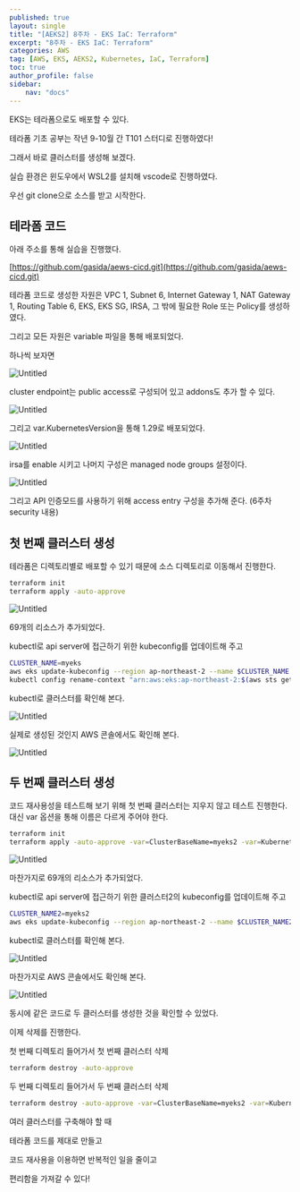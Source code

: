 ```yaml
---
published: true
layout: single
title: "[AEKS2] 8주차 - EKS IaC: Terraform"
excerpt: "8주차 - EKS IaC: Terraform"
categories: AWS
tag: [AWS, EKS, AEKS2, Kubernetes, IaC, Terraform]
toc: true
author_profile: false
sidebar:
    nav: "docs"
---
```


EKS는 테라폼으로도 배포할 수 있다.

테라폼 기초 공부는 작년 9-10월 간 T101 스터디로 진행하였다!

그래서 바로 클러스터를 생성해 보겠다.

실습 환경은 윈도우에서 WSL2를 설치해 vscode로 진행하였다.

우선 git clone으로 소스를 받고 시작한다.

## 테라폼 코드

아래 주소를 통해 실습을 진행했다.

[https://github.com/gasida/aews-cicd.git](https://github.com/gasida/aews-cicd.git)

테라폼 코드로 생성한 자원은 VPC 1, Subnet 6, Internet Gateway 1, NAT Gateway 1, Routing Table 6, EKS, EKS SG, IRSA, 그 밖에 필요한 Role 또는 Policy를 생성하였다.

그리고 모든 자원은 variable 파일을 통해 배포되었다.

하나씩 보자면

![Untitled](8%E1%84%8C%E1%85%AE%E1%84%8E%E1%85%A1%20-%20EKS%20IaC%20Terraform%20e60b67010a3a4ed59e915508ba93eb4b/Untitled.png)

cluster endpoint는 public access로 구성되어 있고 addons도 추가 할 수 있다.

![Untitled](8%E1%84%8C%E1%85%AE%E1%84%8E%E1%85%A1%20-%20EKS%20IaC%20Terraform%20e60b67010a3a4ed59e915508ba93eb4b/Untitled%201.png)

그리고 var.KubernetesVersion을 통해 1.29로 배포되었다.

![Untitled](8%E1%84%8C%E1%85%AE%E1%84%8E%E1%85%A1%20-%20EKS%20IaC%20Terraform%20e60b67010a3a4ed59e915508ba93eb4b/Untitled%202.png)

irsa를 enable 시키고 나머지 구성은 managed node groups 설정이다.

![Untitled](8%E1%84%8C%E1%85%AE%E1%84%8E%E1%85%A1%20-%20EKS%20IaC%20Terraform%20e60b67010a3a4ed59e915508ba93eb4b/Untitled%203.png)

그리고 API 인증모드를 사용하기 위해 access entry 구성을 추가해 준다. (6주차 security 내용)

## 첫 번째 클러스터 생성

테라폼은 디렉토리별로 배포할 수 있기 때문에 소스 디렉토리로 이동해서 진행한다.

```bash
terraform init
terraform apply -auto-approve
```

![Untitled](8%E1%84%8C%E1%85%AE%E1%84%8E%E1%85%A1%20-%20EKS%20IaC%20Terraform%20e60b67010a3a4ed59e915508ba93eb4b/Untitled%204.png)

69개의 리소스가 추가되었다.

kubectl로 api server에 접근하기 위한 kubeconfig를 업데이트해 주고

```bash
CLUSTER_NAME=myeks
aws eks update-kubeconfig --region ap-northeast-2 --name $CLUSTER_NAME
kubectl config rename-context "arn:aws:eks:ap-northeast-2:$(aws sts get-caller-identity --query 'Account' --output text):cluster/$CLUSTER_NAME" "Aews-Labs"
```

kubectl로 클러스터를 확인해 본다.

![Untitled](8%E1%84%8C%E1%85%AE%E1%84%8E%E1%85%A1%20-%20EKS%20IaC%20Terraform%20e60b67010a3a4ed59e915508ba93eb4b/Untitled%205.png)

실제로 생성된 것인지 AWS 콘솔에서도 확인해 본다.

![Untitled](8%E1%84%8C%E1%85%AE%E1%84%8E%E1%85%A1%20-%20EKS%20IaC%20Terraform%20e60b67010a3a4ed59e915508ba93eb4b/Untitled%206.png)

## 두 번째 클러스터 생성

코드 재사용성을 테스트해 보기 위해 첫 번째 클러스터는 지우지 않고 테스트 진행한다. 대신 var 옵션을 통해 이름은 다르게 주어야 한다.

```bash
terraform init
terraform apply -auto-approve -var=ClusterBaseName=myeks2 -var=KubernetesVersion="1.28"
```

![Untitled](8%E1%84%8C%E1%85%AE%E1%84%8E%E1%85%A1%20-%20EKS%20IaC%20Terraform%20e60b67010a3a4ed59e915508ba93eb4b/Untitled%207.png)

마찬가지로 69개의 리소스가 추가되었다.

kubectl로 api server에 접근하기 위한 클러스터2의 kubeconfig를 업데이트해 주고

```bash
CLUSTER_NAME2=myeks2
aws eks update-kubeconfig --region ap-northeast-2 --name $CLUSTER_NAME2 --kubeconfig ./myeks2config
```

kubectl로 클러스터를 확인해 본다.

![Untitled](8%E1%84%8C%E1%85%AE%E1%84%8E%E1%85%A1%20-%20EKS%20IaC%20Terraform%20e60b67010a3a4ed59e915508ba93eb4b/Untitled%208.png)

마찬가지로 AWS 콘솔에서도 확인해 본다.

![Untitled](8%E1%84%8C%E1%85%AE%E1%84%8E%E1%85%A1%20-%20EKS%20IaC%20Terraform%20e60b67010a3a4ed59e915508ba93eb4b/Untitled%209.png)

동시에 같은 코드로 두 클러스터를 생성한 것을 확인할 수 있었다.

이제 삭제를 진행한다.

첫 번째 디렉토리 들어가서 첫 번째 클러스터 삭제

```bash
terraform destroy -auto-approve
```

두 번째 디렉토리 들어가서 두 번째 클러스터 삭제

```bash
terraform destroy -auto-approve -var=ClusterBaseName=myeks2 -var=KubernetesVersion="1.28"
```

여러 클러스터를 구축해야 할 때

테라폼 코드를 제대로 만들고

코드 재사용을 이용하면 반복적인 일을 줄이고

편리함을 가져갈 수 있다!